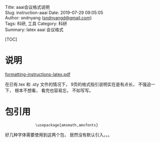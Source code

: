 Title: aaai会议格式说明  
Slug: instruction-aaai
Date: 2019-07-29 09:05:05  
Author: sndnyang (sndnyangd@gmail.com)     
Tags: 科研, 工具
Category: 科研      
Summary: latex aaai 会议格式  

[TOC]

# 说明

[formatting-instructions-latex.pdf](<http://www.aaai.org/Publications/Author/formatting-instructions-latex.pdf>)

在已有.tex 和 .sty 文件的情况下， 9页的格式指引说明实在是有点长， 不强迫一下， 根本不想看， 看完也容易忘， 不如写写。


# 包引用

			      \usepackage{amsmath,amsfonts}
                  
好几种字体需要使用到这两个包， 居然没有默认引入。。。

